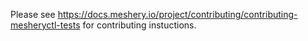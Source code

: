 
Please see https://docs.meshery.io/project/contributing/contributing-mesheryctl-tests for contributing instuctions.

